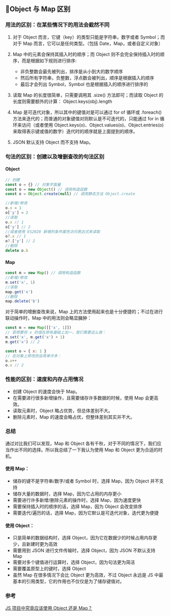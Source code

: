 ## Object 与 Map 区别

### 用法的区别：在某些情况下的用法会截然不同

1. 对于 Object 而言，它键（key）的类型只能是字符串，数字或者 Symbol；而对于 Map 而言，它可以是任何类型。（包括 Date，Map，或者自定义对象）
2. Map 中的元素会保持其插入时的顺序；而 Object 则不会完全保持插入时的顺序，而是根据如下规则进行排序:

   - 非负整数会最先被列出，排序是从小到大的数字顺序
   - 然后所有字符串，负整数，浮点数会被列出，顺序是根据插入的顺序
   - 最后才会列出 Symbol，Symbol 也是根据插入的顺序进行排序的

3. 读取 Map 的长度很简单，只需要调用其 .size() 方法即可；而读取 Object 的长度则需要额外的计算： Object.keys(obj).length
4. Map 是可迭代对象，所以其中的键值对是可以通过 for of 循环或 .foreach() 方法来迭代的；而普通的对象键值对则默认是不可迭代的，只能通过 for in 循环来访问（或者使用 Object.keys(o)、Object.values(o)、Object.entries(o) 来取得表示键或值的数字）迭代时的顺序就是上面提到的顺序。
5. JSON 默认支持 Object 而不支持 Map。

### 句法的区别：创建以及增删查改的句法区别

#### Object

```js
// 创建
const o = {} // 对象字面量
const o = new Object() // 调用构造函数
const o = Object.create(null) // 调用静态方法 Object.create

//新增/修改
o.x = 1
o['y'] = 2
//读取
o.x // 1
o['y'] // 2
//或者使用 ES2020 新增的条件属性访问表达式来读取
o?.x // 1
o?.['y'] // 2
//删除
delete o.b
```

#### Map

```js
const m = new Map() // 调用构造函数
//新增/修改
m.set('x', 1)
//读取
map.get('x')
//删除
map.delete('b')
```

对于简单的增删查改来说，Map 上的方法使用起来也是十分便捷的；不过在进行联动操作时，Map 中的用法则会略显臃肿：

```js
const m = new Map([['x', 1]])
// 若想要将 x 的值在原有基础上加一，我们需要这么做：
m.set('x', m.get('x') + 1)
m.get('x') // 2

const o = { x: 1 }
// 在对象上修改则会简单许多：
o.x++
o.x // 2
```

### 性能的区别：速度和内存占用情况

- 创建 Object 的速度会快于 Map。
- 在需要进行很多新增操作，且需要储存许多数据的时候，使用 Map 会更高效。
- 读取元素时，Object 略占优势，但总体差别不大。
- 删除元素时，Map 的速度会略占优，但整体差别其实并不大。

### 总结

通过对比我们可以发现，Map 和 Object 各有千秋，对于不同的情况下，我们应当作出不同的选择。所以我总结了一下我认为使用 Map 和 Object 更为合适的时机。

#### 使用 Map：

- 储存的键不是字符串/数字/或者 Symbol 时，选择 Map，因为 Object 并不支持
- 储存大量的数据时，选择 Map，因为它占用的内存更小
- 需要进行许多新增/删除元素的操作时，选择 Map，因为速度更快
- 需要保持插入时的顺序的话，选择 Map，因为 Object 会改变排序
- 需要迭代/遍历的话，选择 Map，因为它默认是可迭代对象，迭代更为便捷

#### 使用 Object：

- 只是简单的数据结构时，选择 Object，因为它在数据少的时候占用内存更少，且新建时更为高效
- 需要用到 JSON 进行文件传输时，选择 Object，因为 JSON 不默认支持 Map
- 需要对多个键值进行运算时，选择 Object，因为句法更为简洁
- 需要覆盖原型上的键时，选择 Object
- 虽然 Map 在很多情况下会比 Object 更为高效，不过 Object 永远是 JS 中最基本的引用类型，它的作用也不仅仅是为了储存键值对。

### 参考

[JS 项目中究竟应该使用 Object 还是 Map？](https://zhuanlan.zhihu.com/p/358378689)
